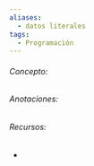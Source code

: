 ```yaml
---
aliases:
  - datos literales
tags:
  - Programación
---
```

###### Concepto:



###### Anotaciones:

> 

######  Recursos:

- []()